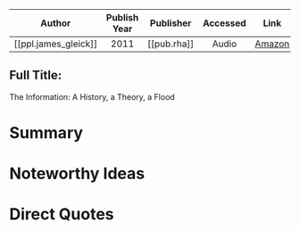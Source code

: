 

| Author | Publish Year | Publisher | Accessed | Link |
| :-------: | :------------:|:------------:|:------:| :---: |
| [[ppl.james_gleick]] | 2011 | [[pub.rha]] | Audio | [Amazon](https://www.amazon.com/The-Information-James-Gleick-audiobook-dp-B004Q3NKK4/dp/B004Q3NKK4/ref=mt_other?_encoding=UTF8&me=&qid=1650239337)

## Full Title: 
The Information: A History, a Theory, a Flood

# Summary

# Noteworthy Ideas

# Direct Quotes

